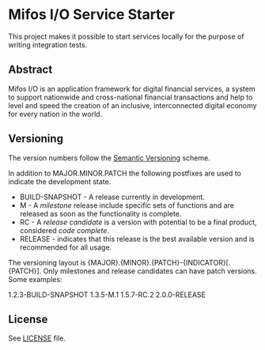 # Mifos I/O Service Starter 


This project makes it possible to start services locally for the purpose of writing integration tests.

## Abstract
Mifos I/O is an application framework for digital financial services, a system to support nationwide and cross-national financial transactions and help to level and speed the creation of an inclusive, interconnected digital economy for every nation in the world.

## Versioning
The version numbers follow the [Semantic Versioning](http://semver.org/) scheme.

In addition to MAJOR.MINOR.PATCH the following postfixes are used to indicate the development state.

* BUILD-SNAPSHOT - A release currently in development.
* M - A _milestone_ release include specific sets of functions and are released as soon as the functionality is complete.
* RC - A _release candidate_ is a version with potential to be a final product, considered _code complete_.
* RELEASE - indicates that this release is the best available version and is recommended for all usage.

The versioning layout is {MAJOR}.{MINOR}.{PATCH}-{INDICATOR}[.{PATCH}]. Only milestones and release candidates can  have patch versions. Some examples:

1.2.3-BUILD-SNAPSHOT
1.3.5-M.1
1.5.7-RC.2
2.0.0-RELEASE

## License
See [LICENSE](LICENSE) file.
